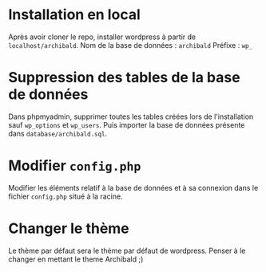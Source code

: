 # Installation en local

Après avoir cloner le repo, installer wordpress à partir de `localhost/archibald`.
Nom de la base de données : `archibald`
Préfixe : `wp_`

# Suppression des tables de la base de données

Dans phpmyadmin, supprimer toutes les tables créées lors de l'installation sauf `wp_options` et `wp_users`.
Puis importer la base de données présente dans `database/archibald.sql`.

# Modifier `config.php`

Modifier les éléments relatif à la base de données et à sa connexion dans le fichier `config.php` situé à la racine.

# Changer le thème

Le thème par défaut sera le thème par défaut de wordpress. Penser à le changer en mettant le theme Archibald ;)
